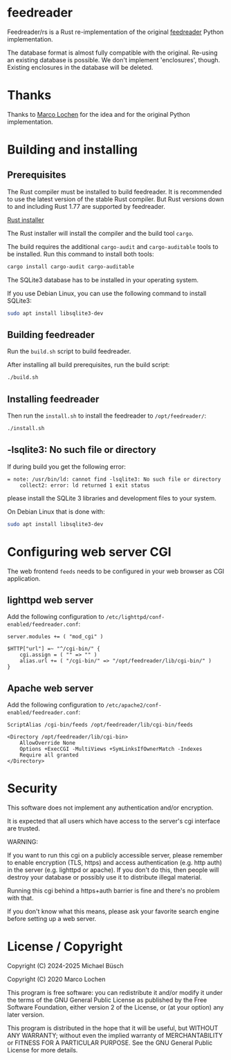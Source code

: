 # feedreader

Feedreader/rs is a Rust re-implementation of the original [feedreader](https://github.com/mlochen/feedreader) Python implementation.

The database format is almost fully compatible with the original.
Re-using an existing database is possible.
We don't implement 'enclosures', though.
Existing enclosures in the database will be deleted.

# Thanks

Thanks to [Marco Lochen](https://github.com/mlochen) for the idea and for the original Python implementation.

# Building and installing

## Prerequisites

The Rust compiler must be installed to build feedreader.
It is recommended to use the latest version of the stable Rust compiler.
But Rust versions down to and including Rust 1.77 are supported by feedreader.

[Rust installer](https://www.rust-lang.org/tools/install)

The Rust installer will install the compiler and the build tool `cargo`.

The build requires the additional `cargo-audit` and `cargo-auditable` tools to be installed.
Run this command to install both tools:

```sh
cargo install cargo-audit cargo-auditable
```

The SQLite3 database has to be installed in your operating system.

If you use Debian Linux, you can use the following command to install SQLite3:

```sh
sudo apt install libsqlite3-dev
```

## Building feedreader

Run the `build.sh` script to build feedreader.

After installing all build prerequisites, run the build script:

```sh
./build.sh
```

## Installing feedreader

Then run the `install.sh` to install the feedreader to `/opt/feedreader/`:

```sh
./install.sh
```

## -lsqlite3: No such file or directory

If during build you get the following error:

```
= note: /usr/bin/ld: cannot find -lsqlite3: No such file or directory
    collect2: error: ld returned 1 exit status
```

please install the SQLite 3 libraries and development files to your system.

On Debian Linux that is done with:

```sh
sudo apt install libsqlite3-dev
```

# Configuring web server CGI

The web frontend `feeds` needs to be configured in your web browser as CGI application.

## lighttpd web server

Add the following configuration to `/etc/lighttpd/conf-enabled/feedreader.conf`:

```
server.modules += ( "mod_cgi" )

$HTTP["url"] =~ "^/cgi-bin/" {
    cgi.assign = ( "" => "" )
    alias.url += ( "/cgi-bin/" => "/opt/feedreader/lib/cgi-bin/" )
}
```

## Apache web server

Add the following configuration to `/etc/apache2/conf-enabled/feedreader.conf`:

```
ScriptAlias /cgi-bin/feeds /opt/feedreader/lib/cgi-bin/feeds

<Directory /opt/feedreader/lib/cgi-bin>
    AllowOverride None
    Options +ExecCGI -MultiViews +SymLinksIfOwnerMatch -Indexes
    Require all granted
</Directory>
```

# Security

This software does not implement any authentication and/or encryption.

It is expected that all users which have access to the server's cgi interface are trusted.

WARNING:

If you want to run this cgi on a publicly accessible server, please remember to enable encryption (TLS, https) and access authentication (e.g. http auth) in the server (e.g. lighttpd or apache).
If you don't do this, then people will destroy your database or possibly use it to distribute illegal material.

Running this cgi behind a https+auth barrier is fine and there's no problem with that.

If you don't know what this means, please ask your favorite search engine before setting up a web server.

# License / Copyright

Copyright (C) 2024-2025 Michael Büsch

Copyright (C) 2020 Marco Lochen

This program is free software: you can redistribute it and/or modify
it under the terms of the GNU General Public License as published by
the Free Software Foundation, either version 2 of the License, or
(at your option) any later version.

This program is distributed in the hope that it will be useful,
but WITHOUT ANY WARRANTY; without even the implied warranty of
MERCHANTABILITY or FITNESS FOR A PARTICULAR PURPOSE.  See the
GNU General Public License for more details.
